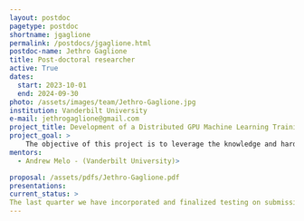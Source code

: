 ```yaml
---
layout: postdoc
pagetype: postdoc
shortname: jgaglione
permalink: /postdocs/jgaglione.html
postdoc-name: Jethro Gaglione
title: Post-doctoral researcher
active: True
dates:
  start: 2023-10-01
  end: 2024-09-30
photo: /assets/images/team/Jethro-Gaglione.jpg
institution: Vanderbilt University
e-mail: jethrogaglione@gmail.com
project_title: Development of a Distributed GPU Machine Learning Training Facility at Vanderbilt's ACCRE Cluster
project_goal: >
    The objective of this project is to leverage the knowledge and hardware available within the Vanderbilt research computing center (ACCRE) to develop a prototype distributed GPU machine learning training facility. We aim to provide the efficiency boost of training on a multi-GPU platform to CMS users and beyond, while abstracting away the highly technical details necessary to do so.  
mentors:
  - Andrew Melo - (Vanderbilt University)>

proposal: /assets/pdfs/Jethro-Gaglione.pdf
presentations:
current_status: >
The last quarter we have incorporated and finalized testing on submission of jobs to the cluster via an mlflow-slurm interface that allows users to take advantage of cluster capabilities via MLflow projects. These nicely package the intended training project along with package and system requirements for easy reproducibility without having to explicitly learn Slurm scheduler directives and scripting. Work is ongoing to make a REST-based MLflow interface, which will allow CMS users without ACCRE accounts to submit training workflows remotely. We have also begun investigating the incorporating the use of Optuna as a suggested framework for hyperparameter optimization. This can work seamlessly with MLFlow and Slurm, and takes advantage of Bayesian optimization and pruning to efficiently run HPO.
---
```


